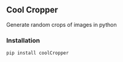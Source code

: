 ## Cool Cropper

Generate random crops of images in python

### Installation

```
pip install coolCropper
```